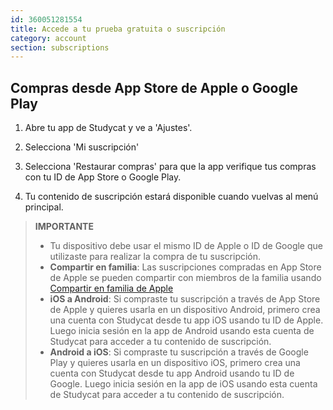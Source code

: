 ```yaml
---
id: 360051281554
title: Accede a tu prueba gratuita o suscripción
category: account
section: subscriptions
---
```



## Compras desde App Store de Apple o Google Play

1. Abre tu app de Studycat y ve a 'Ajustes'.

2. Selecciona 'Mi suscripción'

3. Selecciona 'Restaurar compras' para que la app verifique tus compras con tu ID de App Store o Google Play.

4. Tu contenido de suscripción estará disponible cuando vuelvas al menú principal.


> **IMPORTANTE**
> - Tu dispositivo debe usar el mismo ID de Apple o ID de Google que utilizaste para realizar la compra de tu suscripción.
> - **Compartir en familia**: Las suscripciones compradas en App Store de Apple se pueden compartir con miembros de la familia usando [Compartir en familia de Apple](https://www.apple.com/family-sharing/)
> - **iOS a Android**: Si compraste tu suscripción a través de App Store de Apple y quieres usarla en un dispositivo Android, primero crea una cuenta con Studycat desde tu app iOS usando tu ID de Apple. Luego inicia sesión en la app de Android usando esta cuenta de Studycat para acceder a tu contenido de suscripción.
> - **Android a iOS**: Si compraste tu suscripción a través de Google Play y quieres usarla en un dispositivo iOS, primero crea una cuenta con Studycat desde tu app Android usando tu ID de Google. Luego inicia sesión en la app de iOS usando esta cuenta de Studycat para acceder a tu contenido de suscripción.